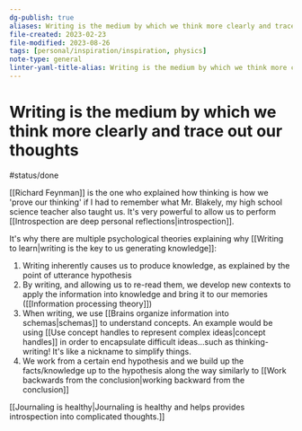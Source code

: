 ```yaml
---
dg-publish: true
aliases: Writing is the medium by which we think more clearly and trace out our thoughts., thinking-writing, thinking and writing, prove our thinking, Writing is the medium by which we think., Richard Feynman, organizing thoughts, creating deep understanding by writing, deep thoughts through writing, introspection through writing, thinking deeply, writing allows us to reflect, thinking-writing, writing things down, feynman writing, feynman thoughts on writing, deep reflection through writing, untangling my thoughts, untangling thoughts, sifting through thoughts, Writing is the medium by which can clarify our thinking.
file-created: 2023-02-23
file-modified: 2023-08-26
tags: [personal/inspiration/inspiration, physics]
note-type: general
linter-yaml-title-alias: Writing is the medium by which we think more clearly and trace out our thoughts.
---
```


# Writing is the medium by which we think more clearly and trace out our thoughts

#status/done

[[Richard Feynman]] is the one who explained how thinking is how we 'prove our thinking' if I had to remember what Mr. Blakely, my high school science teacher also taught us. It's very powerful to allow us to perform [[Introspection are deep personal reflections|introspection]].

It's why there are multiple psychological theories explaining why [[Writing to learn|writing is the key to us generating knowledge]]:
1. Writing inherently causes us to produce knowledge, as explained by the point of utterance hypothesis
2. By writing, and allowing us to re-read them, we develop new contexts to apply the information into knowledge and bring it to our memories ([[Information processing theory]])
3. When writing, we use [[Brains organize information into schemas|schemas]]  to understand concepts. An example would be using [[Use concept handles to represent complex ideas|concept handles]] in order to encapsulate difficult ideas…such as thinking-writing! It's like a nickname to simplify things.
4. We work from a certain end hypothesis and we build up the facts/knowledge up to the hypothesis along the way similarly to [[Work backwards from the conclusion|working backward from the conclusion]]

[[Journaling is healthy|Journaling is healthy and helps provides introspection into complicated thoughts.]]
